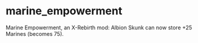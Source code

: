 # marine_empowerment
Marine Empowerment, an X-Rebirth mod: Albion Skunk can now store +25 Marines (becomes 75).
